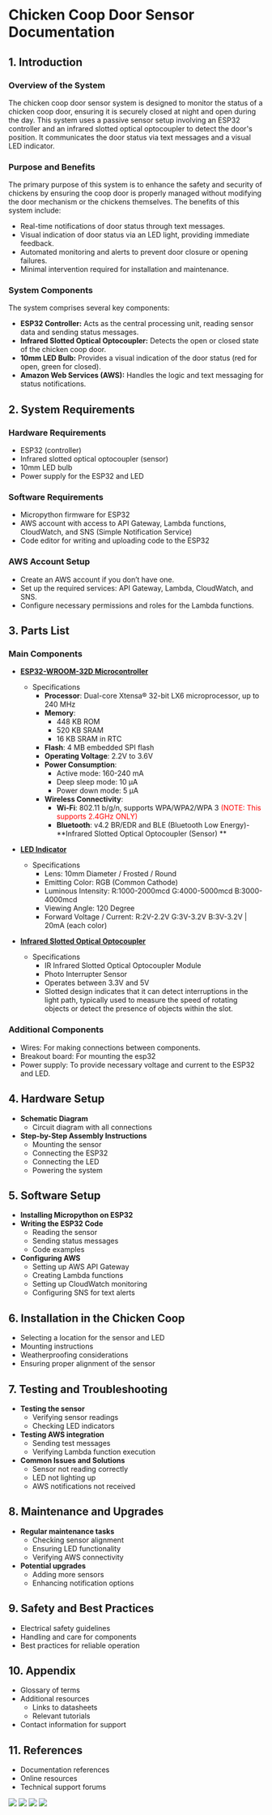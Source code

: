 # Chicken Coop Door Sensor Documentation

## 1. Introduction

### Overview of the System

The chicken coop door sensor system is designed to monitor the status of a chicken coop door, ensuring it is securely
closed at night and open during the day. This system uses a passive sensor setup involving an ESP32 controller and an
infrared slotted optical optocoupler to detect the door's position. It communicates the door status via text messages
and a visual LED indicator.

### Purpose and Benefits

The primary purpose of this system is to enhance the safety and security of chickens by ensuring the coop door is
properly managed without modifying the door mechanism or the chickens themselves. The benefits of this system include:

- Real-time notifications of door status through text messages.
- Visual indication of door status via an LED light, providing immediate feedback.
- Automated monitoring and alerts to prevent door closure or opening failures.
- Minimal intervention required for installation and maintenance.

### System Components

The system comprises several key components:

- **ESP32 Controller:** Acts as the central processing unit, reading sensor data and sending status messages.
- **Infrared Slotted Optical Optocoupler:** Detects the open or closed state of the chicken coop door.
- **10mm LED Bulb:** Provides a visual indication of the door status (red for open, green for closed).
- **Amazon Web Services (AWS):** Handles the logic and text messaging for status notifications.

## 2. System Requirements

### Hardware Requirements

- ESP32 (controller)
- Infrared slotted optical optocoupler (sensor)
- 10mm LED bulb
- Power supply for the ESP32 and LED

### Software Requirements

- Micropython firmware for ESP32
- AWS account with access to API Gateway, Lambda functions, CloudWatch, and SNS (Simple Notification Service)
- Code editor for writing and uploading code to the ESP32

### AWS Account Setup

- Create an AWS account if you don’t have one.
- Set up the required services: API Gateway, Lambda, CloudWatch, and SNS.
- Configure necessary permissions and roles for the Lambda functions.

## 3. Parts List

### Main Components

- **[ESP32-WROOM-32D Microcontroller](https://a.co/d/9vEc9dk)**
    - Specifications
        - **Processor**: Dual-core Xtensa® 32-bit LX6 microprocessor, up to 240 MHz
        - **Memory**:
            - 448 KB ROM
            - 520 KB SRAM
            - 16 KB SRAM in RTC
        - **Flash**: 4 MB embedded SPI flash
        - **Operating Voltage**: 2.2V to 3.6V
        - **Power Consumption**:
            - Active mode: 160-240 mA
            - Deep sleep mode: 10 µA
            - Power down mode: 5 µA
        - **Wireless Connectivity**:
            - **Wi-Fi**: 802.11 b/g/n, supports WPA/WPA2/WPA 3 <span style="color:red">(NOTE: This supports 2.4GHz
              ONLY)</span>
            - **Bluetooth**: v4.2 BR/EDR and BLE (Bluetooth Low Energy)- **Infrared Slotted Optical Optocoupler (Sensor)
              **

- **[LED Indicator](https://a.co/d/7vtlXnA)**
    - Specifications
        - Lens: 10mm Diameter / Frosted / Round
        - Emitting Color: RGB (Common Cathode)
        - Luminous Intensity: R:1000-2000mcd G:4000-5000mcd B:3000-4000mcd
        - Viewing Angle: 120 Degree
        - Forward Voltage / Current: R:2V-2.2V G:3V-3.2V B:3V-3.2V | 20mA (each color)

- **[Infrared Slotted Optical Optocoupler](https://a.co/d/bjWC8yz)**
    - Specifications
        - IR Infrared Slotted Optical Optocoupler Module
        - Photo Interrupter Sensor
        - Operates between 3.3V and 5V
        - Slotted design indicates that it can detect interruptions in the light path, typically used to measure the
          speed of rotating objects or detect the presence of objects within the slot.

### Additional Components

- Wires: For making connections between components.
- Breakout board: For mounting the esp32
- Power supply: To provide necessary voltage and current to the ESP32 and LED.

## 4. Hardware Setup

- **Schematic Diagram**
  - Circuit diagram with all connections
- **Step-by-Step Assembly Instructions**
  - Mounting the sensor
  - Connecting the ESP32
  - Connecting the LED
  - Powering the system

## 5. Software Setup

- **Installing Micropython on ESP32**
- **Writing the ESP32 Code**
  - Reading the sensor
  - Sending status messages
  - Code examples
- **Configuring AWS**
  - Setting up AWS API Gateway
  - Creating Lambda functions
  - Setting up CloudWatch monitoring
  - Configuring SNS for text alerts

## 6. Installation in the Chicken Coop

- Selecting a location for the sensor and LED
- Mounting instructions
- Weatherproofing considerations
- Ensuring proper alignment of the sensor

## 7. Testing and Troubleshooting

- **Testing the sensor**
  - Verifying sensor readings
  - Checking LED indicators
- **Testing AWS integration**
  - Sending test messages
  - Verifying Lambda function execution
- **Common Issues and Solutions**
  - Sensor not reading correctly
  - LED not lighting up
  - AWS notifications not received

## 8. Maintenance and Upgrades

- **Regular maintenance tasks**
  - Checking sensor alignment
  - Ensuring LED functionality
  - Verifying AWS connectivity
- **Potential upgrades**
  - Adding more sensors
  - Enhancing notification options

## 9. Safety and Best Practices

- Electrical safety guidelines
- Handling and care for components
- Best practices for reliable operation

## 10. Appendix

- Glossary of terms
- Additional resources
  - Links to datasheets
  - Relevant tutorials
- Contact information for support

## 11. References

- Documentation references
- Online resources
- Technical support forums

![](.README_images/controller-box.png)
![](.README_images/led-box.png)
![](.README_images/sensor-cable.png)
![](.README_images/circuit_diagram.png)